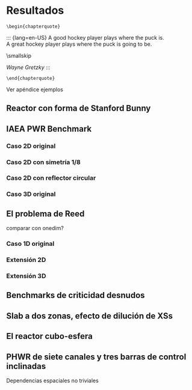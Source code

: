 # Resultados

```{=latex}
\begin{chapterquote}
```
::: {lang=en-US}
A good hockey player plays where the puck is.  
A great hockey player plays where the puck is going to be.

\smallskip

_Wayne Gretzky_
:::
```{=latex}
\end{chapterquote}
```


Ver apéndice ejemplos


## Reactor con forma de Stanford Bunny

## IAEA PWR Benchmark

### Caso 2D original

### Caso 2D con simetría 1/8

### Caso 2D con reflector circular

### Caso 3D original

## El problema de Reed

comparar con onedim?

### Caso 1D original

### Extensión 2D

### Extensión 3D

## Benchmarks de criticidad desnudos

## Slab a dos zonas, efecto de dilución de XSs

## El reactor cubo-esfera

## PHWR de siete canales y tres barras de control inclinadas

Dependencias espaciales no triviales

